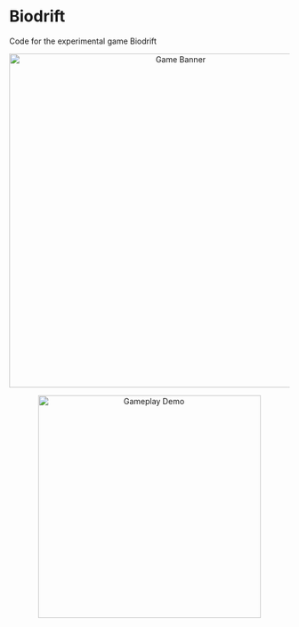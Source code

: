 # Biodrift
Code for the experimental game Biodrift
<p align="center">
  <img src="assets/banner.png" alt="Game Banner" width="600"/>
</p>

<p align="center">
  <img src="assets/gameplay.gif" alt="Gameplay Demo" width="400"/>
</p>
